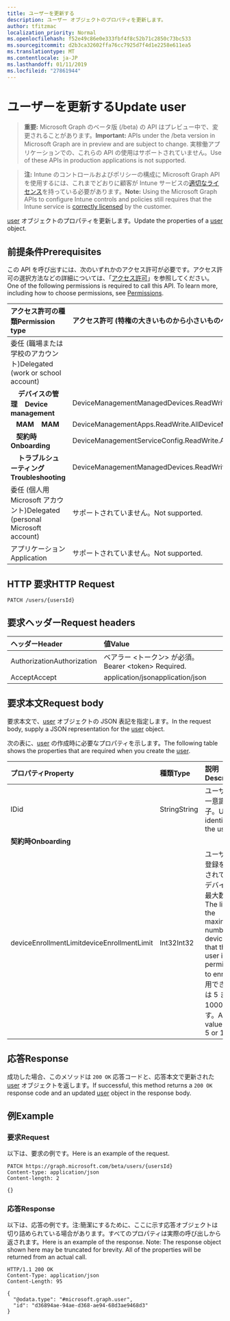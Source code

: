 ```yaml
---
title: ユーザーを更新する
description: ユーザー オブジェクトのプロパティを更新します。
author: tfitzmac
localization_priority: Normal
ms.openlocfilehash: f52e49c86e0e333fbf4f8c52b71c2850c73bc533
ms.sourcegitcommit: d2b3ca32602ffa76cc7925d7f4d1e2258e611ea5
ms.translationtype: MT
ms.contentlocale: ja-JP
ms.lasthandoff: 01/11/2019
ms.locfileid: "27861944"
---
```

# <a name="update-user"></a><span data-ttu-id="29d43-103">ユーザーを更新する</span><span class="sxs-lookup"><span data-stu-id="29d43-103">Update user</span></span>

> <span data-ttu-id="29d43-104">**重要:** Microsoft Graph のベータ版 (/beta) の API はプレビュー中で、変更されることがあります。</span><span class="sxs-lookup"><span data-stu-id="29d43-104">**Important:** APIs under the /beta version in Microsoft Graph are in preview and are subject to change.</span></span> <span data-ttu-id="29d43-105">実稼働アプリケーションでの、これらの API の使用はサポートされていません。</span><span class="sxs-lookup"><span data-stu-id="29d43-105">Use of these APIs in production applications is not supported.</span></span>

> <span data-ttu-id="29d43-106">**注:** Intune のコントロールおよびポリシーの構成に Microsoft Graph API を使用するには、これまでどおりに顧客が Intune サービスの[適切なライセンス](https://go.microsoft.com/fwlink/?linkid=839381)を持っている必要があります。</span><span class="sxs-lookup"><span data-stu-id="29d43-106">**Note:** Using the Microsoft Graph APIs to configure Intune controls and policies still requires that the Intune service is [correctly licensed](https://go.microsoft.com/fwlink/?linkid=839381) by the customer.</span></span>

<span data-ttu-id="29d43-107">[user](../resources/intune-shared-user.md) オブジェクトのプロパティを更新します。</span><span class="sxs-lookup"><span data-stu-id="29d43-107">Update the properties of a [user](../resources/intune-shared-user.md) object.</span></span>

## <a name="prerequisites"></a><span data-ttu-id="29d43-108">前提条件</span><span class="sxs-lookup"><span data-stu-id="29d43-108">Prerequisites</span></span>

<span data-ttu-id="29d43-p102">この API を呼び出すには、次のいずれかのアクセス許可が必要です。アクセス許可の選択方法などの詳細については、「[アクセス許可](/graph/permissions-reference)」を参照してください。</span><span class="sxs-lookup"><span data-stu-id="29d43-p102">One of the following permissions is required to call this API. To learn more, including how to choose permissions, see [Permissions](/graph/permissions-reference).</span></span>

|<span data-ttu-id="29d43-111">アクセス許可の種類</span><span class="sxs-lookup"><span data-stu-id="29d43-111">Permission type</span></span>|<span data-ttu-id="29d43-112">アクセス許可 (特権の大きいものから小さいものへ)</span><span class="sxs-lookup"><span data-stu-id="29d43-112">Permissions (from most to least privileged)</span></span>|
|:---|:---|
|<span data-ttu-id="29d43-113">委任 (職場または学校のアカウント)</span><span class="sxs-lookup"><span data-stu-id="29d43-113">Delegated (work or school account)</span></span>||
| <span data-ttu-id="29d43-114">&nbsp; &nbsp; **デバイスの管理**</span><span class="sxs-lookup"><span data-stu-id="29d43-114">&nbsp; &nbsp; **Device management**</span></span> | <span data-ttu-id="29d43-115">DeviceManagementManagedDevices.ReadWrite.All</span><span class="sxs-lookup"><span data-stu-id="29d43-115">DeviceManagementManagedDevices.ReadWrite.All</span></span>|
| <span data-ttu-id="29d43-116">&nbsp;&nbsp; **MAM**</span><span class="sxs-lookup"><span data-stu-id="29d43-116">&nbsp; &nbsp; **MAM**</span></span> | <span data-ttu-id="29d43-117">DeviceManagementApps.ReadWrite.All</span><span class="sxs-lookup"><span data-stu-id="29d43-117">DeviceManagementApps.ReadWrite.All</span></span>|
| <span data-ttu-id="29d43-118">&nbsp;&nbsp; **契約時**</span><span class="sxs-lookup"><span data-stu-id="29d43-118">&nbsp; &nbsp; **Onboarding**</span></span> | <span data-ttu-id="29d43-119">DeviceManagementServiceConfig.ReadWrite.All</span><span class="sxs-lookup"><span data-stu-id="29d43-119">DeviceManagementServiceConfig.ReadWrite.All</span></span>|
| <span data-ttu-id="29d43-120">&nbsp; &nbsp; **トラブルシューティング**</span><span class="sxs-lookup"><span data-stu-id="29d43-120">&nbsp; &nbsp; **Troubleshooting**</span></span> | <span data-ttu-id="29d43-121">DeviceManagementManagedDevices.ReadWrite.All</span><span class="sxs-lookup"><span data-stu-id="29d43-121">DeviceManagementManagedDevices.ReadWrite.All</span></span>|
|<span data-ttu-id="29d43-122">委任 (個人用 Microsoft アカウント)</span><span class="sxs-lookup"><span data-stu-id="29d43-122">Delegated (personal Microsoft account)</span></span>|<span data-ttu-id="29d43-123">サポートされていません。</span><span class="sxs-lookup"><span data-stu-id="29d43-123">Not supported.</span></span>|
|<span data-ttu-id="29d43-124">アプリケーション</span><span class="sxs-lookup"><span data-stu-id="29d43-124">Application</span></span>|<span data-ttu-id="29d43-125">サポートされていません。</span><span class="sxs-lookup"><span data-stu-id="29d43-125">Not supported.</span></span>|

## <a name="http-request"></a><span data-ttu-id="29d43-126">HTTP 要求</span><span class="sxs-lookup"><span data-stu-id="29d43-126">HTTP Request</span></span>

<!-- {
  "blockType": "ignored"
}
-->
``` http
PATCH /users/{usersId}
```

## <a name="request-headers"></a><span data-ttu-id="29d43-127">要求ヘッダー</span><span class="sxs-lookup"><span data-stu-id="29d43-127">Request headers</span></span>

|<span data-ttu-id="29d43-128">ヘッダー</span><span class="sxs-lookup"><span data-stu-id="29d43-128">Header</span></span>|<span data-ttu-id="29d43-129">値</span><span class="sxs-lookup"><span data-stu-id="29d43-129">Value</span></span>|
|:---|:---|
|<span data-ttu-id="29d43-130">Authorization</span><span class="sxs-lookup"><span data-stu-id="29d43-130">Authorization</span></span>|<span data-ttu-id="29d43-131">ベアラー &lt;トークン&gt; が必須。</span><span class="sxs-lookup"><span data-stu-id="29d43-131">Bearer &lt;token&gt; Required.</span></span>|
|<span data-ttu-id="29d43-132">Accept</span><span class="sxs-lookup"><span data-stu-id="29d43-132">Accept</span></span>|<span data-ttu-id="29d43-133">application/json</span><span class="sxs-lookup"><span data-stu-id="29d43-133">application/json</span></span>|

## <a name="request-body"></a><span data-ttu-id="29d43-134">要求本文</span><span class="sxs-lookup"><span data-stu-id="29d43-134">Request body</span></span>

<span data-ttu-id="29d43-135">要求本文で、[user](../resources/intune-shared-user.md) オブジェクトの JSON 表記を指定します。</span><span class="sxs-lookup"><span data-stu-id="29d43-135">In the request body, supply a JSON representation for the [user](../resources/intune-shared-user.md) object.</span></span>

<span data-ttu-id="29d43-136">次の表に、[user](../resources/intune-shared-user.md) の作成時に必要なプロパティを示します。</span><span class="sxs-lookup"><span data-stu-id="29d43-136">The following table shows the properties that are required when you create the [user](../resources/intune-shared-user.md).</span></span>

|<span data-ttu-id="29d43-137">プロパティ</span><span class="sxs-lookup"><span data-stu-id="29d43-137">Property</span></span>|<span data-ttu-id="29d43-138">種類</span><span class="sxs-lookup"><span data-stu-id="29d43-138">Type</span></span>|<span data-ttu-id="29d43-139">説明</span><span class="sxs-lookup"><span data-stu-id="29d43-139">Description</span></span>|
|:---|:---|:---|
|<span data-ttu-id="29d43-140">ID</span><span class="sxs-lookup"><span data-stu-id="29d43-140">id</span></span>|<span data-ttu-id="29d43-141">String</span><span class="sxs-lookup"><span data-stu-id="29d43-141">String</span></span>|<span data-ttu-id="29d43-142">ユーザーの一意識別子。</span><span class="sxs-lookup"><span data-stu-id="29d43-142">Unique identifier of the user.</span></span>|
|<span data-ttu-id="29d43-143">**契約時**</span><span class="sxs-lookup"><span data-stu-id="29d43-143">**Onboarding**</span></span>|
|<span data-ttu-id="29d43-144">deviceEnrollmentLimit</span><span class="sxs-lookup"><span data-stu-id="29d43-144">deviceEnrollmentLimit</span></span>|<span data-ttu-id="29d43-145">Int32</span><span class="sxs-lookup"><span data-stu-id="29d43-145">Int32</span></span>|<span data-ttu-id="29d43-146">ユーザーが登録を許可されているデバイスの最大数。</span><span class="sxs-lookup"><span data-stu-id="29d43-146">The limit on the maximum number of devices that the user is permitted to enroll.</span></span> <span data-ttu-id="29d43-147">使用できる値は 5 または 1000 です。</span><span class="sxs-lookup"><span data-stu-id="29d43-147">Allowed values are 5 or 1000.</span></span>|

## <a name="response"></a><span data-ttu-id="29d43-148">応答</span><span class="sxs-lookup"><span data-stu-id="29d43-148">Response</span></span>

<span data-ttu-id="29d43-149">成功した場合、このメソッドは `200 OK` 応答コードと、応答本文で更新された [user](../resources/intune-shared-user.md) オブジェクトを返します。</span><span class="sxs-lookup"><span data-stu-id="29d43-149">If successful, this method returns a `200 OK` response code and an updated [user](../resources/intune-shared-user.md) object in the response body.</span></span>

## <a name="example"></a><span data-ttu-id="29d43-150">例</span><span class="sxs-lookup"><span data-stu-id="29d43-150">Example</span></span>

### <a name="request"></a><span data-ttu-id="29d43-151">要求</span><span class="sxs-lookup"><span data-stu-id="29d43-151">Request</span></span>

<span data-ttu-id="29d43-152">以下は、要求の例です。</span><span class="sxs-lookup"><span data-stu-id="29d43-152">Here is an example of the request.</span></span>

``` http
PATCH https://graph.microsoft.com/beta/users/{usersId}
Content-type: application/json
Content-length: 2

{}
```

### <a name="response"></a><span data-ttu-id="29d43-153">応答</span><span class="sxs-lookup"><span data-stu-id="29d43-153">Response</span></span>

<span data-ttu-id="29d43-p104">以下は、応答の例です。注:簡潔にするために、ここに示す応答オブジェクトは切り詰められている場合があります。すべてのプロパティは実際の呼び出しから返されます。</span><span class="sxs-lookup"><span data-stu-id="29d43-p104">Here is an example of the response. Note: The response object shown here may be truncated for brevity. All of the properties will be returned from an actual call.</span></span>

``` http
HTTP/1.1 200 OK
Content-Type: application/json
Content-Length: 95

{
  "@odata.type": "#microsoft.graph.user",
  "id": "d36894ae-94ae-d368-ae94-68d3ae9468d3"
}
```



